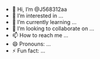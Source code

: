 - 👋 Hi, I’m @J568312aa
- 👀 I’m interested in ...
- 🌱 I’m currently learning ...
- 💞️ I’m looking to collaborate on ...
- 📫 How to reach me ...
- 😄 Pronouns: ...
- ⚡ Fun fact: ...

<!---
J568312aa/J568312aa is a ✨ special ✨ repository because its `README.md` (this file) appears on your GitHub profile.
You can click the Preview link to take a look at your changes.
--->
